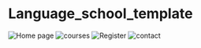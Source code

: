 # Language_school_template
![Home page](https://user-images.githubusercontent.com/83718464/118496996-464b5a00-b742-11eb-87b7-b73c4e5d6cc5.png)
![courses](https://user-images.githubusercontent.com/83718464/118497180-75fa6200-b742-11eb-81a7-8fe50bcbaade.png)
![Register](https://user-images.githubusercontent.com/83718464/118497208-7b57ac80-b742-11eb-9779-193ac66f241b.png)
![contact](https://user-images.githubusercontent.com/83718464/118497270-8c082280-b742-11eb-9011-e47b86c15e20.png)

